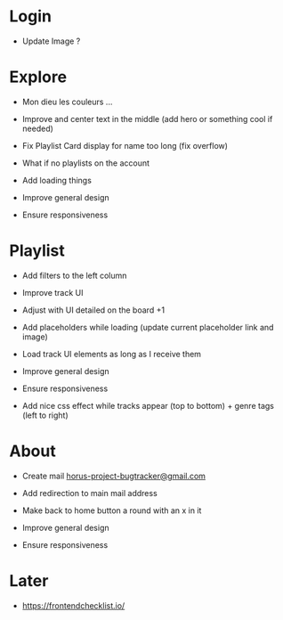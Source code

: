 # Login

* Update Image ?

# Explore

* Mon dieu les couleurs ...

* Improve and center text in the middle (add hero or something cool if needed)

* Fix Playlist Card display for name too long (fix overflow)

* What if no playlists on the account

* Add loading things

* Improve general design

* Ensure responsiveness

# Playlist

* Add filters to the left column

* Improve track UI

* Adjust with UI detailed on the board +1

* Add placeholders while loading (update current placeholder link and image)

* Load track UI elements as long as I receive them

* Improve general design

* Ensure responsiveness

* Add nice css effect while tracks appear (top to bottom) + genre tags (left to right)

# About

* Create mail horus-project-bugtracker@gmail.com

* Add redirection to main mail address

* Make back to home button a round with an x in it

* Improve general design

* Ensure responsiveness



# Later

* https://frontendchecklist.io/
